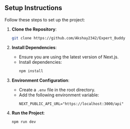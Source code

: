 
## Setup Instructions
Follow these steps to set up the project:

1. **Clone the Repository**:
   ```bash
   git clone https://github.com/Akshay2342/Expert_Buddy
   ```

2. **Install Dependencies**:
   - Ensure you are using the latest version of Next.js.
   - Install dependencies:
     ```bash
     npm install
     ```

3. **Environment Configuration**:
   - Create a `.env` file in the root directory.
   - Add the following environment variable:
     ```
     NEXT_PUBLIC_API_URL="https://localhost:3000/api"
     ```

4. **Run the Project**:
   ```bash
   npm run dev
   ```

